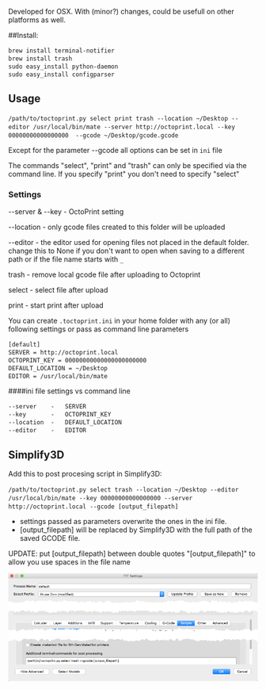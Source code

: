 Developed for OSX. With (minor?) changes, could be usefull on other platforms as well.

##Install:

```
brew install terminal-notifier
brew install trash
sudo easy_install python-daemon
sudo easy_install configparser
```

## Usage

`/path/to/toctoprint.py select print trash --location ~/Desktop --editor /usr/local/bin/mate --server http://octoprint.local --key 00000000000000000  --gcode ~/Desktop/gcode.gcode`

Except for the parameter --gcode all options can be set in `ini` file

The commands "select", "print" and "trash" can only be specified via the command line. If you specify "print" you don't need to specify "select"

### Settings
--server & --key - OctoPrint setting

--location - only gcode files created to this folder will be uploaded

--editor - the editor used for opening files not placed in the default folder. change this to None if you don't want to open when saving to a different path or if the file name starts with `_`

trash - remove local gcode file after uploading to Octoprint

select - select file after upload

print - start print after upload

You can create `.toctoprint.ini` in your home folder with any (or all) following settings or pass as command line parameters

```
[default]
SERVER = http://octoprint.local
OCTOPRINT_KEY = 00000000000000000000000
DEFAULT_LOCATION = ~/Desktop
EDITOR = /usr/local/bin/mate
```

####ini file settings vs command line

```
--server    -   SERVER
--key       -   OCTOPRINT_KEY
--location  -   DEFAULT_LOCATION
--editor    -   EDITOR
```

## Simplify3D

Add this to post procesing script in Simplify3D:

`/path/to/toctoprint.py select trash --location ~/Desktop --editor /usr/local/bin/mate --key 00000000000000000 --server http://octoprint.local --gcode [output_filepath]`

- settings passed as parameters overwrite the ones in the ini file.
- [output_filepath] will be replaced by Simplify3D with the full path of the saved GCODE file.

UPDATE: put [output_filepath] between double quotes "[output_filepath]" to allow you use spaces in the file name

![screenshot](screenshot_1.png)

